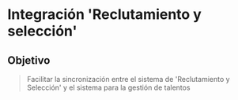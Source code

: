 # Integración 'Reclutamiento y selección'

## Objetivo
> Facilitar la sincronización entre el sistema de 'Reclutamiento y Selección' y el sistema para la gestión de talentos
